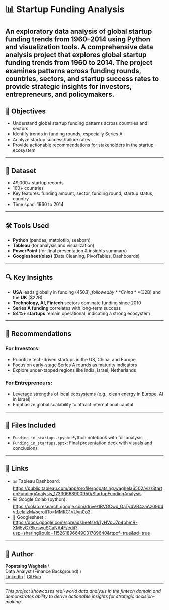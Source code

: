 # 📊 Startup Funding Analysis
An exploratory data analysis of global startup funding trends from 1960–2014 using Python and visualization tools.
A comprehensive data analysis project that explores global startup funding trends from 1960 to 2014. The project examines patterns across funding rounds, countries, sectors, and startup success rates to provide strategic insights for investors, entrepreneurs, and policymakers.
---

## 🎯 Objectives

- Understand global startup funding patterns across countries and sectors
- Identify trends in funding rounds, especially Series A
- Analyze startup success/failure rates
- Provide actionable recommendations for stakeholders in the startup ecosystem

---

## 📁 Dataset

- 49,000+ startup records
- 100+ countries
- Key features: funding amount, sector, funding round, startup status, country
- Time span: 1960 to 2014

---

## 🛠 Tools Used

- **Python** (pandas, matplotlib, seaborn)
- **Tableau** (for analysis and visualization)
- **PowerPoint** (for final presentation & insights summary)
- **Googlesheet(xlsx)** (Data Cleaning, PivotTables, Dashboards)

---

## 🔍 Key Insights

- **USA** leads globally in funding ($450B), followed by **China** ($32B) and the **UK** ($22B)
- **Technology, AI, Fintech** sectors dominate funding since 2010
- **Series A funding** correlates with long-term success
- **84%+ startups** remain operational, indicating a strong ecosystem

---

## 🧠 Recommendations

### For Investors:
- Prioritize tech-driven startups in the US, China, and Europe
- Focus on early-stage Series A rounds as maturity indicators
- Explore under-tapped regions like India, Israel, Netherlands

### For Entrepreneurs:
- Leverage strengths of local ecosystems (e.g., clean energy in Europe, AI in Israel)
- Emphasize global scalability to attract international capital

---

## 📂 Files Included

- `Funding_in_startups.ipynb`: Python notebook with full analysis
- `Funding_in_startups.pptx`: Final presentation deck with visuals and conclusions

---

## 🔗 Links

- 📊 Tableau Dashboard: https://public.tableau.com/app/profile/popatsing.waghela6502/viz/StartupFundingAnalysis_17330668900950/StartupFundingAnalysis
- 💻 Google Colab (python): https://colab.research.google.com/drive/1BVGCwx_GaTy4VB4zaAz09b4vtLelaIzM#scrollTo=MMKC1VUyn0o3
- 📂 Googlesheet : https://docs.google.com/spreadsheets/d/1yHVoU7p4bhmR-XM5yC78krswuSCaNA4F/edit?usp=sharing&ouid=115261896649031789640&rtpof=true&sd=true

---

## 👤 Author

**Popatsing Waghela**  \  
Data Analyst (Finance Background)  \  
[LinkedIn](https://www.linkedin.com/in/popatsing-waghela-3b7a87246) | [GitHub](https://github.com/Waghela007)

---

_This project showcases real-world data analysis in the fintech domain and demonstrates ability to derive actionable insights for strategic decision-making._

